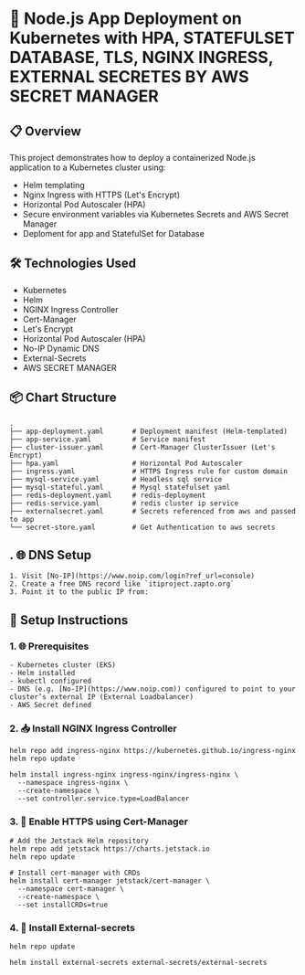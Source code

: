 # 🚀 Node.js App Deployment on Kubernetes with HPA, STATEFULSET DATABASE, TLS, NGINX INGRESS, EXTERNAL SECRETES BY AWS SECRET MANAGER

## 📋 Overview
This project demonstrates how to deploy a containerized Node.js application to a Kubernetes cluster using:
- Helm templating
- Nginx Ingress with HTTPS (Let's Encrypt)
- Horizontal Pod Autoscaler (HPA)
- Secure environment variables via Kubernetes Secrets and AWS Secret Manager
- Deploment for app and StatefulSet for Database

## 🛠️ Technologies Used
- Kubernetes
- Helm
- NGINX Ingress Controller
- Cert-Manager
- Let's Encrypt
- Horizontal Pod Autoscaler (HPA)
- No-IP Dynamic DNS
- External-Secrets
- AWS SECRET MANAGER
## 📦 Chart Structure

```
.
├── app-deployment.yaml       # Deployment manifest (Helm-templated)
├── app-service.yaml          # Service manifest
├── cluster-issuer.yaml       # Cert-Manager ClusterIssuer (Let's Encrypt)
├── hpa.yaml                  # Horizontal Pod Autoscaler
├── ingress.yaml              # HTTPS Ingress rule for custom domain
├── mysql-service.yaml        # Headless sql service
├── mysql-stateful.yaml       # Mysql statefulset yaml
├── redis-deployment.yaml     # redis-deployment
├── redis-service.yaml        # redis cluster ip service
├── externalsecret.yaml       # Secrets referenced from aws and passed to app 
└── secret-store.yaml         # Get Authentication to aws secrets
```

## . 🌐 DNS Setup
```
1. Visit [No-IP](https://www.noip.com/login?ref_url=console)
2. Create a free DNS record like `itiproject.zapto.org`
3. Point it to the public IP from:

```


## 🚀 Setup Instructions


### 1. 🌐 Prerequisites
```
- Kubernetes cluster (EKS)
- Helm installed
- kubectl configured
- DNS (e.g. [No-IP](https://www.noip.com)) configured to point to your cluster’s external IP (External Loadbalancer)
- AWS Secret defined
```
### 2. 📥 Install NGINX Ingress Controller

```
helm repo add ingress-nginx https://kubernetes.github.io/ingress-nginx
helm repo update

helm install ingress-nginx ingress-nginx/ingress-nginx \
  --namespace ingress-nginx \
  --create-namespace \
  --set controller.service.type=LoadBalancer
```

### 3. 🔐 Enable HTTPS using Cert-Manager

```
# Add the Jetstack Helm repository
helm repo add jetstack https://charts.jetstack.io
helm repo update

# Install cert-manager with CRDs
helm install cert-manager jetstack/cert-manager \
  --namespace cert-manager \
  --create-namespace \
  --set installCRDs=true
```
### 4. 🔐 Install External-secrets
```
helm repo update

helm install external-secrets external-secrets/external-secrets
```